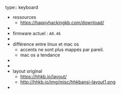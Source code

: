 type:: keyboard

- ressources
	- https://happyhackingkb.com/download/
-
- firmware actuel : `A0.46`
-
- différence entre linux et mac os
	- accents ne sont plus mappés par pareil.
	- mac os a tendance
-
-
- layout original
	- https://hhkb.io/layout/
	- http://hhkb.io/img/misc/hhkbansi-layout1.png
-